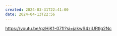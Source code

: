 ```yaml
---
created: 2024-03-31T22:41:00
date: 2024-04-13T22:56
---
```

https://youtu.be/qzHjK1-07fI?si=jakwS4ziURtlg2Nc